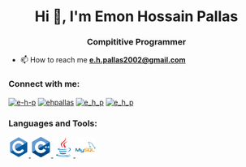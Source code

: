 
<h1 align="center">Hi 👋, I'm Emon Hossain Pallas</h1>
<h3 align="center">Compititive Programmer</h3>

- 📫 How to reach me **e.h.pallas2002@gmail.com**

<h3 align="left">Connect with me:</h3>
<p align="left">
<a href="https://linkedin.com/in/e-h-p" target="blank"><img align="center" src="https://raw.githubusercontent.com/rahuldkjain/github-profile-readme-generator/master/src/images/icons/Social/linked-in-alt.svg" alt="e-h-p" height="30" width="40" /></a>
<a href="https://fb.com/ehpallas" target="blank"><img align="center" src="https://raw.githubusercontent.com/rahuldkjain/github-profile-readme-generator/master/src/images/icons/Social/facebook.svg" alt="ehpallas" height="30" width="40" /></a>
<a href="https://www.codechef.com/users/e_h_p" target="blank"><img align="center" src="https://cdn.jsdelivr.net/npm/simple-icons@3.1.0/icons/codechef.svg" alt="e_h_p" height="30" width="40" /></a>
<a href="https://codeforces.com/profile/e_h_p" target="blank"><img align="center" src="https://raw.githubusercontent.com/rahuldkjain/github-profile-readme-generator/master/src/images/icons/Social/codeforces.svg" alt="e_h_p" height="30" width="40" /></a>
</p>

<h3 align="left">Languages and Tools:</h3>
<p align="left"> <a href="https://www.cprogramming.com/" target="_blank" rel="noreferrer"> <img src="https://raw.githubusercontent.com/devicons/devicon/master/icons/c/c-original.svg" alt="c" width="40" height="40"/> </a> <a href="https://www.w3schools.com/cpp/" target="_blank" rel="noreferrer"> <img src="https://raw.githubusercontent.com/devicons/devicon/master/icons/cplusplus/cplusplus-original.svg" alt="cplusplus" width="40" height="40"/> </a> <a href="https://www.java.com" target="_blank" rel="noreferrer"> <img src="https://raw.githubusercontent.com/devicons/devicon/master/icons/java/java-original.svg" alt="java" width="40" height="40"/> </a> <a href="https://www.mysql.com/" target="_blank" rel="noreferrer"> <img src="https://raw.githubusercontent.com/devicons/devicon/master/icons/mysql/mysql-original-wordmark.svg" alt="mysql" width="40" height="40"/> </a> </p>
